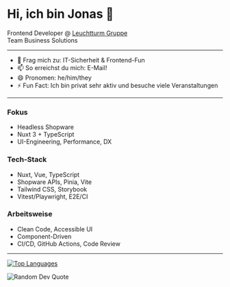 # Hi, ich bin Jonas 👋

Frontend Developer @ [Leuchtturm Gruppe](https://www.leuchtturmgruppe.com/)  
Team Business Solutions

---

- 💬 Frag mich zu: IT-Sicherheit & Frontend-Fun
- 📫 So erreichst du mich: E-Mail!
- 😄 Pronomen: he/him/they
- ⚡ Fun Fact: Ich bin privat sehr aktiv und besuche viele Veranstaltungen

---

### Fokus
- Headless Shopware
- Nuxt 3 + TypeScript
- UI-Engineering, Performance, DX

### Tech-Stack
- Nuxt, Vue, TypeScript
- Shopware APIs, Pinia, Vite
- Tailwind CSS, Storybook
- Vitest/Playwright, E2E/CI

### Arbeitsweise
- Clean Code, Accessible UI
- Component-Driven
- CI/CD, GitHub Actions, Code Review

---

[![Top Languages](https://github-readme-stats.vercel.app/api/top-langs/?username=j-pfalzgraf&layout=compact&theme=midnight-purple&hide_border=true&langs_count=8)](https://github.com/anuraghazra/github-readme-stats)

![Random Dev Quote](https://quotes-github-readme.vercel.app/api?type=horizontal&theme=tokyonight&border=true)
